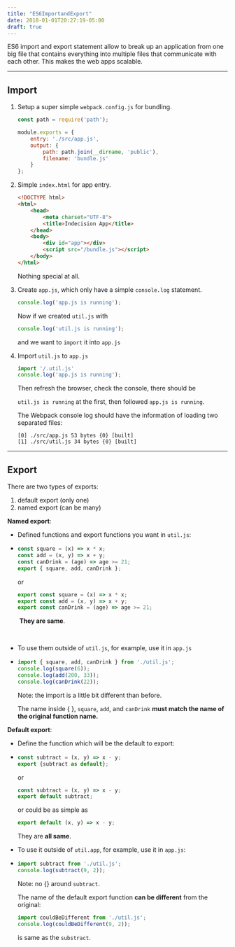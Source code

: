 ```yaml
---
title: "ES6ImportandExport"
date: 2018-01-01T20:27:19-05:00
draft: true
---
```


ES6 import and export statement allow to break up an application from one big file that contains everything into multiple files that communicate with each other. This makes the web apps scalable.

---

## Import

1. Setup a super simple `webpack.config.js` for bundling.

   ```javascript
   const path = require('path');

   module.exports = {
       entry: './src/app.js',
       output: {
           path: path.join(__dirname, 'public'),
           filename: 'bundle.js'
       }
   };
   ```

2. Simple `index.html` for app entry.

   ```html
   <!DOCTYPE html>
   <html>
       <head>
           <meta charset="UTF-8">
           <title>Indecision App</title>
       </head>
       <body>
           <div id="app"></div>
           <script src="/bundle.js"></script>
       </body>
   </html>
   ```

   Nothing special at all.

3. Create `app.js`, which only have a simple `console.log` statement.

   ```javascript
   console.log('app.js is running');
   ```

   Now if we created `util.js` with

   ```javascript
   console.log('util.js is running');
   ```

   and we want to `import` it into `app.js`

4. Import `util.js` to `app.js`

   ```javascript
   import '/.util.js'
   console.log('app.js is running');
   ```

   Then refresh the browser, check the console, there should be 

   `util.js is running` at the first, then followed `app.js is running`.

   The Webpack console log should have the information of loading two separated files:

   ```
   [0] ./src/app.js 53 bytes {0} [built]
   [1] ./src/util.js 34 bytes {0} [built]
   ```









---

## Export

There are two types of exports:

1. default export (only one)
2. named export (can be many)






**Named export**:

- Defined functions and export functions you want in `util.js`:

- ```javascript
  const square = (x) => x * x;
  const add = (x, y) => x + y;
  const canDrink = (age) => age >= 21;
  export { square, add, canDrink };
  ```

  or 

  ```javascript
  export const square = (x) => x * x;
  export const add = (x, y) => x + y;
  export const canDrink = (age) => age >= 21;
  ```

  ​	**They are same**.

  ​

- To use them outside of `util.js`, for example, use it in `app.js`

- ```javascript
  import { square, add, canDrink } from './util.js';
  console.log(square(6));
  console.log(add(200, 33));
  console.log(canDrink(22));
  ```

  Note: the import is a little bit different than before.

  The name inside { }, `square`, `add`, and `canDrink` **must match the name of the original function name.**






**Default export**:

- Define the function which will be the default to export:

- ```javascript
  const subtract = (x, y) => x - y;
  export {subtract as default};
  ```

  or 

  ```javascript
  const subtract = (x, y) => x - y;
  export default subtract;
  ```

  or could be as simple as

  ```javascript
  export default (x, y) => x - y;
  ```

  They are **all same**.



- To use it outside of `util.app`, for example, use it in `app.js`:

- ```javascript
  import subtract from './util.js';
  console.log(subtract(9, 2));
  ```

  Note: no {} around `subtract`.

  The name of the default export function **can be different** from the original:

  ```javascript
  import couldBeDifferent from './util.js';
  console.log(couldBeDifferent(9, 2));
  ```

  is same as the `substract`.